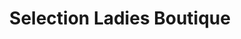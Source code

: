---
title: "Selection Ladies Boutique"
url: /thiruvananthapuram/selection-ladies-boutique/
shop: beauty
---
